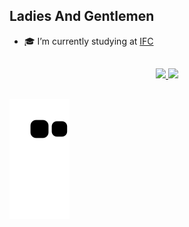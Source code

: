 <h2 align="left">Ladies And Gentlemen</h2>
<div>

- 🎓 I’m currently studying at <a href="http://araquari.ifc.edu.br">IFC</a>
</div>

##

<div align="center">
  <a href="https://github.com/iTzMvz">
  <img height="180em" src="https://github-readme-stats.vercel.app/api?username=iTzMvz&show_icons=true&theme=dark&include_all_commits=true&count_private=true"/>
  <img height="180em" src="https://github-readme-stats.vercel.app/api/top-langs/?username=iTzMvz
    &layout=compact&langs_count=7&theme=dark"/>
</div>

##

![Snake animation](https://github.com/iTzMvz/iTzMvz/blob/output/github-contribution-grid-snake.svg)
